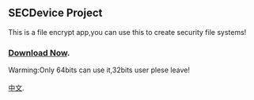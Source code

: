 ## SECDevice Project
This is a file encrypt app,you can use this to create security file systems!<br/>
### [Download Now](https://github.com/RDPStudio/202001_SECDevice/releases/download/V1.0Public/SECDriveInstallerExtracter.exe).<br/>
Warming:Only 64bits can use it,32bits user plese leave!<br/><br/>
[中文](https://rdpstudio.github.io/202001_SECDevice/cn/).
